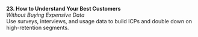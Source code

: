 **23. How to Understand Your Best Customers**  
_Without Buying Expensive Data_  
Use surveys, interviews, and usage data to build ICPs and double down on high-retention segments.
